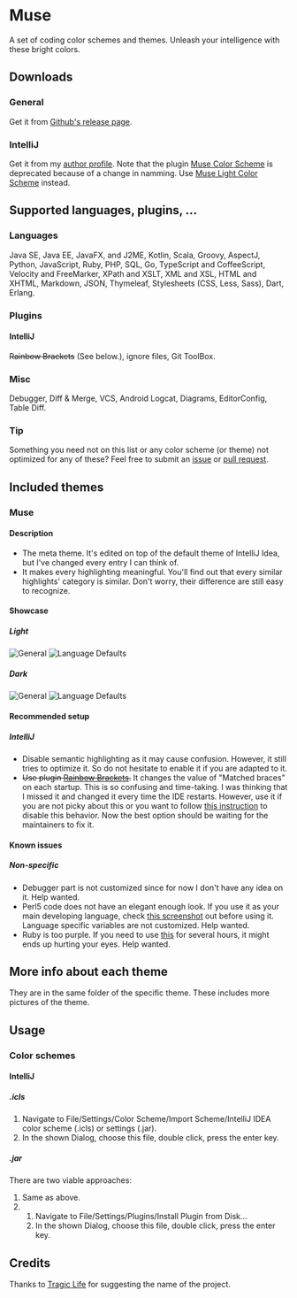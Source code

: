 # Muse
A set of coding color schemes and themes. Unleash your intelligence with these bright colors.
## Downloads
### General
Get it from [Github's release page](https://github.com/fakeinc/muse/releases).
### IntelliJ
Get it from my [author profile](https://plugins.jetbrains.com/author/9cda6f6a-34d3-4e57-b0bd-822760d7bb36).
Note that the plugin [Muse Color Scheme](https://plugins.jetbrains.com/plugin/12500-muse-color-scheme) is deprecated because of a change in namming. Use [Muse Light Color Scheme](https://plugins.jetbrains.com/plugin/12527-muse-light-color-scheme) instead.
## Supported languages, plugins, ...
### Languages
Java SE, Java EE, JavaFX, and J2ME, Kotlin, Scala, Groovy, AspectJ, Python, JavaScript, Ruby, PHP, SQL, Go, TypeScript and CoffeeScript, Velocity and FreeMarker, XPath and XSLT, XML and XSL, HTML and XHTML, Markdown, JSON, Thymeleaf, Stylesheets (CSS, Less, Sass), Dart, Erlang.
### Plugins
#### IntelliJ
~~Rainbow Brackets~~ (See below.), ignore files, Git ToolBox.
### Misc
Debugger, Diff & Merge, VCS, Android Logcat, Diagrams, EditorConfig, Table Diff.
### Tip
Something you need not on this list or any color scheme (or theme) not optimized for any of these? Feel free to submit an [issue](https://github.com/fakeinc/muse/issues/new) or [pull request](https://github.com/fakeinc/muse/compare).
## Included themes
### Muse
#### Description
* The meta theme. It's edited on top of the default theme of IntelliJ Idea, but I've changed every entry I can think of.
* It makes every highlighting meaningful. You'll find out that every similar highlights' category is similar. Don't worry, their difference are still easy to recognize.
#### Showcase
##### Light
![General](Color%20Schemes/Light/IntelliJ/Muse/General.jpg)
![Language Defaults](Color%20Schemes/Light/IntelliJ/Muse/Language%20Defaults.jpg)
##### Dark
![General](Color%20Schemes/Dark/IntelliJ/Muse/General.jpg)
![Language Defaults](Color%20Schemes/Dark/IntelliJ/Muse/Language%20Defaults.jpg)
#### Recommended setup
##### IntelliJ
* Disable semantic highlighting as it may cause confusion. However, it still tries to optimize it. So do not hesitate to enable it if you are adapted to it.
* ~~Use plugin [Rainbow Brackets](https://plugins.jetbrains.com/plugin/10080-rainbow-brackets).~~ It changes the value of "Matched braces" on each startup. This is so confusing and time-taking. I was thinking that I missed it and changed it every time the IDE restarts. However, use it if you are not picky about this or you want to follow [this instruction](https://github.com/izhangzhihao/intellij-rainbow-brackets/issues/180) to disable this behavior. Now the best option should be waiting for the maintainers to fix it.

#### Known issues

##### Non-specific

* Debugger part is not customized since for now I don't have any idea on it. Help wanted.
* Perl5 code does not have an elegant enough look. If you use it as your main developing language, check [this screenshot](https://filedn.com/lWjJaj8Xt0obbuqzr3sbsCy/Share/screenshot_20190608_072917.png) out before using it. Language specific variables are not customized. Help wanted.
* Ruby is too purple. If you need to use [this](https://filedn.com/lWjJaj8Xt0obbuqzr3sbsCy/Share/screenshot_20190608_073508.png) for several hours, it might ends up hurting your eyes. Help wanted.

## More info about each theme
They are in the same folder of the specific theme.
These includes more pictures of the theme.

## Usage
### Color schemes
#### IntelliJ
##### .icls
1. Navigate to <span title="You can use keyboard shortcut 'Ctrl + Alt + S' if you want.">File/Settings/</span>Color Scheme/<span title="It's in the 'Settings' button">Import Scheme/</span>IntelliJ IDEA color scheme (.icls) or settings (.jar).
2. In the shown Dialog, choose this file, double click, press the enter key.
##### .jar
There are two viable approaches:
1. Same as above.
2. 1. Navigate to <span title="You can use keyboard shortcut 'Ctrl + Alt + S' if you want.">File/Settings/</span>Plugins/<span title="It's in the 'Settings' button">Install Plugin from Disk...
   2. In the shown Dialog, choose this file, double click, press the enter key.
## Credits
Thanks to [Tragic Life](https://github.com/TragicLifeHu) for suggesting the name of the project.
